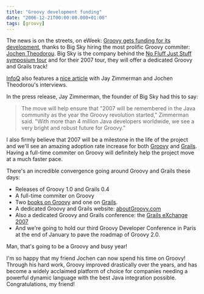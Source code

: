 ```yaml
---
title: "Groovy development funding"
date: "2006-12-21T00:00:00.000+01:00"
tags: [groovy]
---
```


The news is on the streets, on eWeek: [Groovy gets funding for its development](http://www.eweek.com/article2/0,1895,2074908,00.asp), thanks to Big Sky hiring the most prolific Groovy commiter: [Jochen Theodorou](http://blackdragsview.blogspot.com/). Big Sky is the company behind the [No Fluff Just Stuff symposium tour](http://www.nofluffjuststuff.com/index.jsp) and for their 2007 tour, they will offer a dedicated Groovy and Grails track!

[InfoQ](http://www.infoq.com/news/2006/12/groovy-sponsorship) also features a [nice article](http://www.infoq.com/news/2006/12/groovy-sponsorship) with Jay Zimmerman and Jochen Theodorou's interviews.

In the press release, Jay Zimmerman, the founder of Big Sky had this to say:

> The move will help ensure that "2007 will be remembered in the Java community as the year the Groovy revolution started," Zimmerman said. "With more than 4 million Java developers worldwide, we see a very bright and robust future for Groovy."

I also firmly believe that 2007 will be a milestone in the life of the project and we'll see an amazing adoption rate increase for both [Groovy](http://groovy.codehaus.org/) and [Grails](http://grails.org/). Having a full-time commiter on Groovy will definitely help the project move at a much faster pace.

There's an incredible convergence going around Groovy and Grails these days:

*   Releases of Groovy 1.0 and Grails 0.4
*   A full-time commiter on Groovy
*   Two [books on Groovy](http://groovy.canoo.com/gina) and one on [Grails](http://www.amazon.com/Definitive-Guide-Grails/dp/1590597583/sr=8-2/qid=1165386946?ie=UTF8&s=books&tag2=abougroo-20).
*   A dedicated Groovy and Grails website: [aboutGroovy.com](http://aboutgroovy.com/)
*   Also a dedicated Groovy and Grails conference: the [Grails eXchange 2007](http://skillsmatter.com/grailsexchange)
*   And we're going to hold our third Groovy Developer Conference in Paris at the end of January to pave the roadmap of Groovy 2.0.

Man, that's going to be a Groovy and busy year!

I'm so happy that my friend Jochen can now spend his time on Groovy! Through his hard work, Groovy improved drastically over the years, and has become a widely acclaimed platform of choice for companies needing a powerful dynamic language with the best Java integration possible. Congratulations, my friend!